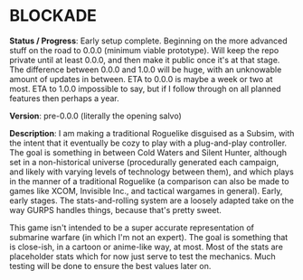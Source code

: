 # BLOCKADE 

**Status / Progress**: Early setup complete. Beginning on the more advanced stuff on the road to 0.0.0 (minimum viable prototype). Will keep the repo private until at least 0.0.0, and then make it public once it's at that stage. The difference between 0.0.0 and 1.0.0 will be huge, with an unknowable amount of updates in between. ETA to 0.0.0 is maybe a week or two at most. ETA to 1.0.0 impossible to say, but if I follow through on all planned features then perhaps a year.

**Version**: pre-0.0.0 (literally the opening salvo)

**Description**: I am making a traditional Roguelike disguised as a Subsim, with the intent that it eventually be cozy to play with a plug-and-play controller. The goal is something in between Cold Waters and Silent Hunter, although set in a non-historical universe (procedurally generated each campaign, and likely with varying levels of technology between them), and which plays in the manner of a traditional Roguelike (a comparison can also be made to games like XCOM, Invisible Inc., and tactical wargames in general). Early, early stages. The stats-and-rolling system are a loosely adapted take on the way GURPS handles things, because that's pretty sweet. 

This game isn't intended to be a super accurate representation of submarine warfare (in which I'm not an expert). The goal is something that is close-ish, in a cartoon or anime-like way, at most. Most of the stats are placeholder stats which for now just serve to test the mechanics. Much testing will be done to ensure the best values later on.

